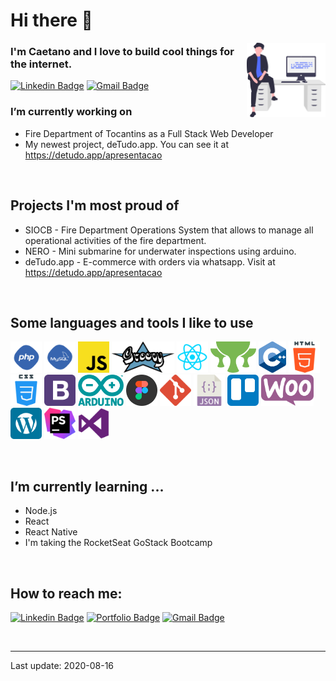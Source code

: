 # Hi there 👋 

<img width="25%" align="right" alt="Github" src="https://github.com/caetanoburjack/caetanoburjack/blob/master/icons/undraw_feeling_proud_qne1.svg" />

### I'm Caetano and I love to build cool things for the internet.

[![Linkedin Badge](https://img.shields.io/badge/-LinkedIn-blue?style=flat-square&logo=Linkedin&logoColor=white&link=https://www.linkedin.com/in/caetanoburjack)](https://www.linkedin.com/in/caetanoburjack) 
[![Gmail Badge](https://img.shields.io/badge/-Gmail-Red?style=flat-square&logo=Gmail&logoColor=white&link=mailto:caetano.burjack@gmail.com)](mailto:caetano.burjack@gmail.com)
&nbsp; 
&nbsp;
&nbsp;

### I’m currently working on 
- Fire Department of Tocantins as a Full Stack Web Developer
- My newest project, deTudo.app. You can see it at https://detudo.app/apresentacao

&nbsp;
&nbsp;

## Projects I'm most proud of
- SIOCB - Fire Department Operations System that allows to manage all operational activities of the fire department.
- NERO - Mini submarine for underwater inspections using arduino.
- deTudo.app - E-commerce with orders via whatsapp. Visit at https://detudo.app/apresentacao

&nbsp;
&nbsp;

## Some languages and tools I like to use

  <code><img height="50px" src="https://github.com/caetanoburjack/caetanoburjack/blob/master/icons/php.svg" alt="Php"></code>
  <code><img height="50px" src="https://github.com/caetanoburjack/caetanoburjack/blob/master/icons/mysql.svg" alt="MySql"></code>
  <code><img height="50px" src="https://github.com/caetanoburjack/caetanoburjack/blob/master/icons/javascript.svg" alt="Javascript"></code>
  <code><img height="50px" src="https://github.com/caetanoburjack/caetanoburjack/blob/master/icons/groovy.svg" alt="Groovy"></code>
  <code><img height="50px" src="https://github.com/caetanoburjack/caetanoburjack/blob/master/icons/react.svg" alt="React"></code>
  <code><img height="50px" src="https://github.com/caetanoburjack/caetanoburjack/blob/master/icons/grails.svg" alt="Grails"></code>
  <code><img height="50px" src="https://github.com/caetanoburjack/caetanoburjack/blob/master/icons/cplusplus.svg" alt="C plus plus"></code>
  <code><img height="50px" src="https://github.com/caetanoburjack/caetanoburjack/blob/master/icons/html.svg" alt="Html"></code>
  <code><img height="50px" src="https://github.com/caetanoburjack/caetanoburjack/blob/master/icons/css.svg" alt="Css"></code>
  <code><img height="50px" src="https://github.com/caetanoburjack/caetanoburjack/blob/master/icons/bootstrap.svg" alt="Bootstrap"></code>
  <code><img height="50px" src="https://github.com/caetanoburjack/caetanoburjack/blob/master/icons/arduino.svg" alt="Arduíno"></code>
  <code><img height="50px" src="https://github.com/caetanoburjack/caetanoburjack/blob/master/icons/figma.svg" alt="Figma"></code>
  <code><img height="50px" src="https://github.com/caetanoburjack/caetanoburjack/blob/master/icons/git.svg" alt="Git"></code>
  <code><img height="50px" src="https://github.com/caetanoburjack/caetanoburjack/blob/master/icons/json.svg" alt="Json"></code>
  <code><img height="50px" src="https://github.com/caetanoburjack/caetanoburjack/blob/master/icons/trello.svg" alt="Trello"></code>
  <code><img height="50px" src="https://github.com/caetanoburjack/caetanoburjack/blob/master/icons/woocommerce.svg" alt="WooCommerce"></code>
  <code><img height="50px" src="https://github.com/caetanoburjack/caetanoburjack/blob/master/icons/wordpress.svg" alt="Wordpress"></code>
  <code><img height="50px" src="https://github.com/caetanoburjack/caetanoburjack/blob/master/icons/phpstorm.svg" alt="PhpStorm"></code>
  <code><img height="50px" src="https://github.com/caetanoburjack/caetanoburjack/blob/master/icons/visualstudio.svg" alt="Visual Studio Code"></code>

&nbsp;
&nbsp;

## I’m currently learning ...
- Node.js
- React
- React Native
- I'm taking the RocketSeat GoStack Bootcamp

&nbsp;
&nbsp;



## How to reach me:
[![Linkedin Badge](https://img.shields.io/badge/-LinkedIn-blue?style=flat-square&logo=Linkedin&logoColor=white&link=https://www.linkedin.com/in/caetanoburjack)](https://www.linkedin.com/in/caetanoburjack) 
[![Portfolio Badge](https://img.shields.io/badge/-Portfolio-blue?style=flat-square&logo=google-chrome&logoColor=white&color=0A637E)](https://caetanoburjack.com) 
[![Gmail Badge](https://img.shields.io/badge/-Gmail-Red?style=flat-square&logo=Gmail&logoColor=white&link=mailto:caetano.burjack@gmail.com)](mailto:caetano.burjack@gmail.com)

&nbsp;
&nbsp;

---
Last update: 2020-08-16
